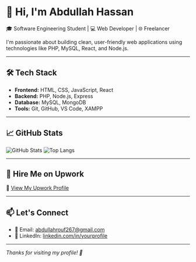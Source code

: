 # 👋 Hi, I'm Abdullah Hassan

🎓 Software Engineering Student | 💻 Web Developer | 🌐 Freelancer 

I'm passionate about building clean, user-friendly web applications using technologies like PHP, MySQL, React, and Node.js.

---

## 🛠️ Tech Stack
- **Frontend:** HTML, CSS, JavaScript, React
- **Backend:** PHP, Node.js, Express
- **Database:** MySQL, MongoDB
- **Tools:** Git, GitHub, VS Code, XAMPP

---

## 📈 GitHub Stats

![GitHub Stats](https://github-readme-stats.vercel.app/api?username=Abdullah-Hassan20&show_icons=true&theme=radical)
![Top Langs](https://github-readme-stats.vercel.app/api/top-langs/?username=Abdullah-Hassan20&layout=compact&theme=radical)

---

## 💼 Hire Me on Upwork

🔗 [View My Upwork Profile](https://www.upwork.com/freelancers/~013f1c5945adb051b7?mp_source=share)

---

## 📫 Let's Connect

- 📧 Email: abdullahrouf267@gmail.com
- 💼 LinkedIn: [linkedin.com/in/yourprofile](www.linkedin.com/in/abdullah-hassan-17b818205)

---

_Thanks for visiting my profile! 🚀_

